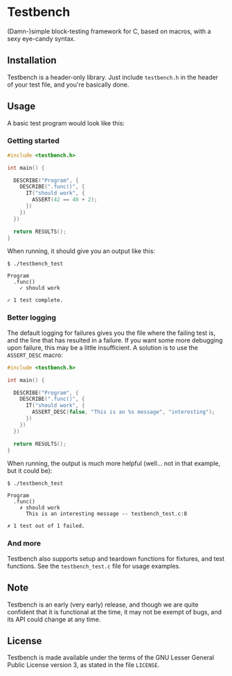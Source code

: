 # Testbench

(Damn-)simple block-testing framework for C, based on macros, with a sexy eye-candy syntax.

## Installation

Testbench is a header-only library. Just include ```testbench.h``` in the header of your test file, and you're basically
done.

## Usage

A basic test program would look like this:

### Getting started

```c
#include <testbench.h>

int main() {

  DESCRIBE("Program", {
    DESCRIBE(".func()", {
      IT("should work", {
        ASSERT(42 == 40 + 2);
      })
    })
  })

  return RESULTS();
}
```

When running, it should give you an output like this:

```
$ ./testbench_test

Program
  .func()
    ✓ should work

✓ 1 test complete.
```

### Better logging

The default logging for failures gives you the file where the failing test is, and the line that has resulted in a
failure. If you want some more debugging upon failure, this may be a little insufficient. A solution is to use the
```ASSERT_DESC``` macro:

```c
#include <testbench.h>

int main() {

  DESCRIBE("Program", {
    DESCRIBE(".func()", {
      IT("should work", {
        ASSERT_DESC(false, "This is an %s message", "interesting");
      })
    })
  })

  return RESULTS();
}
```

When running, the output is much more helpful (well... not in that example, but it could be):

```
$ ./testbench_test

Program
  .func()
    ✗ should work
      This is an interesting message -- testbench_test.c:8

✗ 1 test out of 1 failed.
```

### And more

Testbench also supports setup and teardown functions for fixtures, and test functions. See the ```testbench_test.c```
file for usage examples.


## Note

Testbench is an early (very early) release, and though we are quite confident that it is functional at the time, it may
not be exempt of bugs, and its API could change at any time.

## License

Testbench is made available under the terms of the GNU Lesser General Public License version 3, as stated in the file
```LICENSE```.
